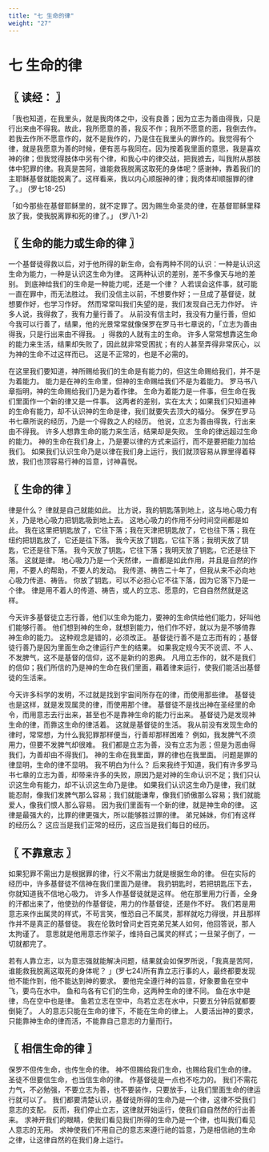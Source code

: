 ```yaml
---
title: "七 生命的律"
weight: "27"
---
```


# 七 生命的律


## 〖 读经： 〗

「我也知道，在我里头，就是我肉体之中，没有良善；因为立志为善由得我，只是行出来由不得我。故此，我所愿意的善，我反不作；我所不愿意的恶，我倒去作。若我去作所不愿意作的，就不是我作的，乃是住在我里头的罪作的。我觉得有个律，就是我愿意为善的时候，便有恶与我同在。因为按着我里面的意思，我是喜欢神的律；但我觉得肢体中另有个律，和我心中的律交战，把我掳去，叫我附从那肢体中犯罪的律。我真是苦阿，谁能救我脱离这取死的身体呢？感谢神，靠着我们的主耶稣基督就能脱离了。这样看来，我以内心顺服神的律；我肉体却顺服罪的律了。」
(罗七18-25)

「如今那些在基督耶稣里的，就不定罪了。因为赐生命圣灵的律，在基督耶稣里释放了我，使我脱离罪和死的律了。」
(罗八1-2)

## 〖 生命的能力或生命的律 〗

一个基督徒得救以后，对于他所得的新生命，会有两种不同的认识：一种是认识这生命为能力，一种是认识这生命为律。
这两种认识的差别，差不多像天与地的差别。
到底神给我们的生命是一种能力呢，还是一个律？
人若误会这件事，就可能一直在罪中，而无法胜过。
我们没信主以前，不想要作好；一旦成了基督徒，就想要作好，也学习作好。
然而常常叫我们失望的是，我们发现自己无力作好。
许多人说，我得救了，我有力量行善了。
从前没有信主时，我没有力量行善，但如今我可以行善了，结果，他的光景常常就像保罗在罗马书七章说的，「立志为善由得我，只是行出来由不得我。
」得救的人就有主的生命。
许多人常常想靠这生命的能力来生活，结果却失败了，因此就非常受困扰；有的人甚至弄得非常灰心，以为神的生命不过这样而已。
这是不正常的，也是不必需的。

在这里我们要知道，神所赐给我们的生命是有能力的，但这生命赐给我们，并不是为着能力。
能力是在神的生命里，但神的生命赐给我们不是为着能力。
罗马书八章指明，神的生命赐给我们乃是为着作律。
生命为着能力是一件事，但生命在我们里面作一个新的律又是一件事。
这两者的差别，实在太大；如果我们只知道神的生命有能力，却不认识神的生命是律，我们就要失去顶大的福分。
保罗在罗马书七章所说的经历，乃是一个得救之人的经历。
他说，立志为善由得我，行出来由不得我。
许多人想靠生命的能力来生活，结果却是失败。
生命的律远超过生命的能力。
神的生命在我们身上，乃是要以律的方式来运行，而不是要把能力加给我们。
如果我们认识生命乃是以律在我们身上运行，我们就顶容易从罪里得着释放，我们也顶容易行神的旨意，讨神喜悦。

## 〖 生命的律 〗

律是什么？
律就是自己就能如此。
比方说，我的钥匙落到地上，这与地心吸力有关，乃是地心吸力把钥匙吸到地上去。
这地心吸力的作用不分时间空间都是如此。
我在这里把钥匙放了，它往下落；我在天津把钥匙放了，它也往下落；我在纽约把钥匙放了，它还是往下落。
我今天放了钥匙，它往下落；我明天放了钥匙，它还是往下落。
我今天放了钥匙，它往下落；我明天放了钥匙，它还是往下落。
这就是律。
地心吸力乃是一个天然律，一直都是如此作用，并且是自然的作用，不要人的帮助，不要人的发动。
我传道、祷告二十年了，但我从来不必向地心吸力传道、祷告。
你放了钥匙，可以不必担心它不往下落，因为它落下乃是一个律。
律是用不着人的传道、祷告，或人的立志、愿意的，它自自然然就是这样。

今天许多基督徒立志行善，他们以生命为能力，要神的生命供给他们能力，好叫他们能够行善。
他们想到神的生命，就想到能力，他们作不好，就以为是不够倚靠神生命的能力。
这种观念是错的，必须改正。
基督徒行善不是立志而有的；基督徒行善乃是因为里面生命之律运行产生的结果。
如果我定规今天不说谎、不 人、不发脾气，这不是基督的信仰，这不是新约的恩典。
凡用立志作的，就不是我们的信仰；我们所信的乃是神的生命在我们里面，藉着律来运行，使我们能活出基督徒的生活来。

今天许多科学的发明，不过就是找到宇宙间所存在的律，而使用那些律。
基督徒也是这样，就是发现属灵的律，而使用那个律。
基督徒不是找出神在圣经里的命令，而用意志去行出来，甚至也不是靠神生命的能力行出来。
基督徒乃是发现神生命的律，而靠这生命的律活着。
这就是基督徒的生活。
我从前没有发现生命的律时，常常想，为什么我犯罪那样便当，行善却那样困难？
例如，我发脾气不须用力，但要不发脾气却很难。
我们都是立志为善，没有立志为恶；但是为恶由得我们，为善却由不得我们。
神的生命在我里面，罪的律也在我里面。
问题是罪的律显明，生命的律不显明。
我不明白为什么？
后来我终于知道，我们有许多罗马书七章的立志为善，却带来许多的失败，原因乃是对神的生命认识不足；我们只认识这生命有能力，却不认识这生命乃是律。
如果我们认识这生命乃是律，我们就能忍耐，像我们发脾气那么容易；我们就能谦卑，像我们骄傲那么容易；我们就能爱人，像我们恨人那么容易。
因为我们里面有一个新的律，就是神生命的律。
这律是最强大的，比罪的律更强大，所以能够胜过罪的律。
弟兄姊妹，你们有这样的经历么？
这应当是我们正常的经历，这应当是我们每日的经历。

## 〖 不靠意志 〗

如果犯罪不需出力是根据罪的律，行义不需出力就是根据生命的律。
但在实际的经历中，许多基督徒不信神在我们里面乃是律。
我扔钥匙时，若把钥匙压下去，你就知道我不信地心吸力。
许多人作基督徒就是这样。
他在那里用力行善，全身的汗都出来了，他使劲的作基督徒，用力的作基督徒，还是作不好。
我们若是用意志来作出属灵的样式，不苟言笑，惟恐自己不属灵，那样就吃力得很，并且那样作并不是真正的基督徒。
我在伦敦时曾问史百克弟兄某人如何，他回答说，那人太拘谨了。
意思就是他用意志作架子，维持自己属灵的样式；一旦架子倒了，一切就都完了。

若有人靠立志，以为意志强就能解决问题，结果就会如保罗所说，「我真是苦阿，谁能救我脱离这取死的身体呢？
」(罗七24)所有靠立志行事的人，最终都要发现他不能作到，他不能达到神的要求。
要他完全遵行神的旨意，好象要鱼在空中飞，要鸟在水中。
鱼和鸟各有它们的生命，这两种生命的律不同。
鱼在水中是律，鸟在空中也是律。
鱼若立志在空中，鸟若立志在水中，只要五分钟后就都要倒毙了。
人的意志只能在生命的律下，不能在生命的律上。
人要活出神的要求，只能靠神生命的律而活，不能靠自己意志的力量而行。

## 〖 相信生命的律 〗

保罗不但传生命，也传生命的律。
神不但赐给我们生命，也赐给我们生命的律。
圣徒不但要信生命，也当信生命的律。
作基督徒是一点也不吃力的。
我们不需花力气，不必勉强，不要立志为善，也不要装作，只要放手，让我们里面生命的律运行就可以了。
我们都要清楚认识，基督徒所得的生命乃是一个律，这律不受我们意志的支配。
反而，我们停止立志，这律就开始运行，使我们自自然然的行出善来。
求神开我们的眼睛，使我们看见我们所得的生命乃是一个律，也叫我们看见人意志的无用。
求神使我们不用自己的意志来遵行祂的旨意，乃是相信祂的生命之律，让这律自然的在我们身上运行。
